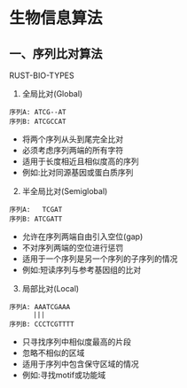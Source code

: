 # 生物信息算法

## 一、序列比对算法
RUST-BIO-TYPES

1. 全局比对(Global)
```
序列A: ATCG--AT
序列B: ATCGCCAT
```
- 将两个序列从头到尾完全比对
- 必须考虑序列两端的所有字符
- 适用于长度相近且相似度高的序列
- 例如:比对同源基因或蛋白质序列

2. 半全局比对(Semiglobal)

```
序列A:   TCGAT
序列B: ATCGATT
```
- 允许在序列两端自由引入空位(gap)
- 不对序列两端的空位进行惩罚
- 适用于一个序列是另一个序列的子序列的情况
- 例如:短读序列与参考基因组的比对

3. 局部比对(Local)

```
序列A: AAATCGAAA
      |||
序列B: CCCTCGTTTT
```
- 只寻找序列中相似度最高的片段
- 忽略不相似的区域
- 适用于序列中包含保守区域的情况
- 例如:寻找motif或功能域


